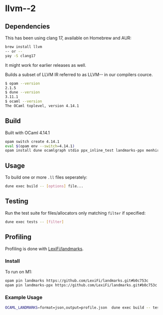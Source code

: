 # llvm--2

## Dependencies

This has been using clang 17, available on Homebrew and AUR:
```bash
brew install llvm
-- or --
yay -S clang17
```
It might work for earlier releases as well.

Builds a subset of LLVM IR referred to as LLVM-- in our compilers cource.

```bash
$ opam --version
2.1.5
$ dune --version
3.11.1
$ ocaml --version
The OCaml toplevel, version 4.14.1
```

## Build

Built with OCaml 4.14.1

```bash
opam switch create 4.14.1
eval $(opam env --switch=4.14.1)
opam install dune ocamlgraph stdio ppx_inline_test landmarks-ppx menhir -y
```

## Usage

To build one or more `.ll` files seperately:

```bash
dune exec build -- [options] file...
```

## Testing

Run the test suite for files/allocators only matching `filter` if specified:

```bash
dune exec tests -- [filter]
```

## Profiling

Profiling is done with [LexiFi/landmarks](https://github.com/LexiFi/landmarks).

### Install

To run on M1:

```bash
opam pin landmarks https://github.com/LexiFi/landmarks.git#b0c753c
opam pin landmarks-ppx https://github.com/LexiFi/landmarks.git#b0c753c
```

### Example Usage

```bash
OCAML_LANDMARKS=format=json,output=profile.json  dune exec build -- tests/sha256.ll -a greedy -t lva
```
